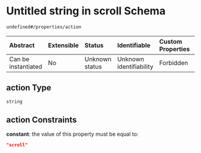# Untitled string in scroll Schema

```txt
undefined#/properties/action
```



| Abstract            | Extensible | Status         | Identifiable            | Custom Properties | Additional Properties | Access Restrictions | Defined In                                                               |
| :------------------ | :--------- | :------------- | :---------------------- | :---------------- | :-------------------- | :------------------ | :----------------------------------------------------------------------- |
| Can be instantiated | No         | Unknown status | Unknown identifiability | Forbidden         | Allowed               | none                | [scroll\_v1.schema.json\*](scroll_v1.schema.json "open original schema") |

## action Type

`string`

## action Constraints

**constant**: the value of this property must be equal to:

```json
"scroll"
```

